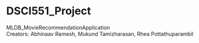 # DSCI551_Project
 MLDB_MovieRecommendationApplication
 <br>
Creators:
Abhinaav Ramesh, Mukund Tamizharasan, Rhea Pottathuparambil
